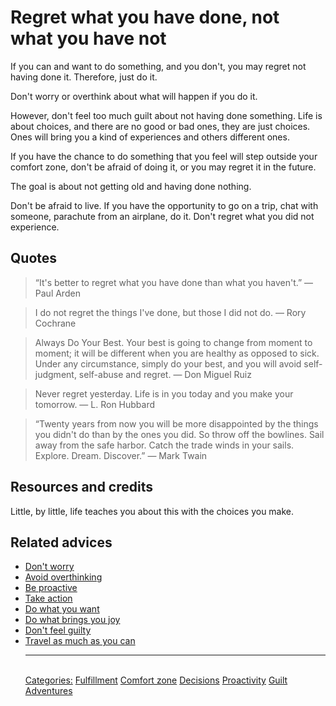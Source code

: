 # Regret what you have done, not what you have not

If you can and want to do something, and you don't, you may regret not having done it. Therefore, just do it. 

Don't worry or overthink about what will happen if you do it.

However, don't feel too much guilt about not having done something. Life is about choices, and there are no good or bad ones, they are just choices. Ones will bring you a kind of experiences and others different ones.

If you have the chance to do something that you feel will step outside your comfort zone, don't be afraid of doing it, or you may regret it in the future.

The goal is about not getting old and having done nothing. 

Don't be afraid to live. If you have the opportunity to go on a trip, chat with someone, parachute from an airplane, do it. Don't regret what you did not experience.

## Quotes

> “It's better to regret what you have done than what you haven't.” ― Paul Arden

> I do not regret the things I've done, but those I did not do. ― Rory Cochrane

> Always Do Your Best. Your best is going to change from moment to moment; it will be different when you are healthy as opposed to sick. Under any circumstance, simply do your best, and you will avoid self-judgment, self-abuse and regret. ― Don Miguel Ruiz

> Never regret yesterday. Life is in you today and you make your tomorrow. ― L. Ron Hubbard

> “Twenty years from now you will be more disappointed by the things you didn't do than by the ones you did. So throw off the bowlines. Sail away from the safe harbor. Catch the trade winds in your sails. Explore. Dream. Discover.” ― Mark Twain

## Resources and credits

Little, by little, life teaches you about this with the choices you make.

## Related advices

- [Don't worry](../Don't%20worry/index.md)
- [Avoid overthinking](../Avoid%20overthinking/index.md)
- [Be proactive](../Be%20proactive/index.md)
- [Take action](../Take%20action/index.md)
- [Do what you want](../Do%20what%20you%20want/index.md)
- [Do what brings you joy](../Do%20what%20brings%20you%20joy/index.md)
- [Don't feel guilty](../Don't%20feel%20guilty/index.md)
- [Travel as much as you can](../Travel%20as%20much%20as%20you%20can/index.md)<hr/><br/>[Categories:](../Categories/index.md) [Fulfillment](../Categories/Fulfillment.md) [Comfort zone](../Categories/Comfort%20zone.md) [Decisions](../Categories/Decisions.md) [Proactivity](../Categories/Proactivity.md) [Guilt](../Categories/Guilt.md) [Adventures](../Categories/Adventures.md)